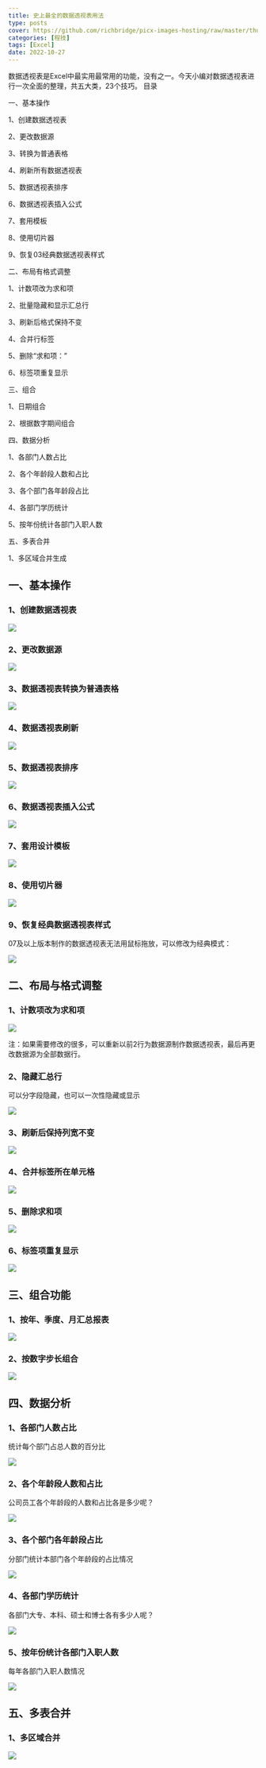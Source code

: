 ```yaml
---
title: 史上最全的数据透视表用法
type: posts
cover: https://github.com/richbridge/picx-images-hosting/raw/master/thumbnail/程技.jpg
categories: [程技]
tags: [Excel]
date: 2022-10-27
---
```

数据透视表是Excel中最实用最常用的功能，没有之一。今天小编对数据透视表进行一次全面的整理，共五大类，23个技巧。
目录

一、基本操作

1、创建数据透视表

2、更改数据源

3、转换为普通表格

4、刷新所有数据透视表

5、数据透视表排序

6、数据透视表插入公式

7、套用模板

8、使用切片器

9、恢复03经典数据透视表样式

二、布局有格式调整

1、计数项改为求和项

2、批量隐藏和显示汇总行

3、刷新后格式保持不变

4、合并行标签

5、删除“求和项：”

6、标签项重复显示

三、组合

1、日期组合

2、根据数字期间组合

四、数据分析

1、各部门人数占比

2、各个年龄段人数和占比

3、各个部门各年龄段占比

4、各部门学历统计

5、按年份统计各部门入职人数

五、多表合并

1、多区域合并生成

## 一、基本操作

### 1、创建数据透视表

![](https://img.richfan.site/program/excel/史上最全的数据透视表用法/史上最全的数据透视表用法_1.gif)

### 2、更改数据源

![](https://img.richfan.site/program/excel/史上最全的数据透视表用法/史上最全的数据透视表用法_2.gif)

### 3、数据透视表转换为普通表格

![](https://img.richfan.site/program/excel/史上最全的数据透视表用法/史上最全的数据透视表用法_3.gif)

### 4、数据透视表刷新

![](https://img.richfan.site/program/excel/史上最全的数据透视表用法/史上最全的数据透视表用法_4.gif)

### 5、数据透视表排序

![](https://img.richfan.site/program/excel/史上最全的数据透视表用法/史上最全的数据透视表用法_5.gif)

### 6、数据透视表插入公式

![](https://img.richfan.site/program/excel/史上最全的数据透视表用法/史上最全的数据透视表用法_6.gif)

### 7、套用设计模板

![](https://img.richfan.site/program/excel/史上最全的数据透视表用法/史上最全的数据透视表用法_7.gif)

### 8、使用切片器

![](https://img.richfan.site/program/excel/史上最全的数据透视表用法/史上最全的数据透视表用法_8.gif)

### 9、恢复经典数据透视表样式

07及以上版本制作的数据透视表无法用鼠标拖放，可以修改为经典模式：

![](https://img.richfan.site/program/excel/史上最全的数据透视表用法/史上最全的数据透视表用法_9.gif)

## 二、布局与格式调整

### 1、计数项改为求和项

![](https://img.richfan.site/program/excel/史上最全的数据透视表用法/史上最全的数据透视表用法_10.gif)

注：如果需要修改的很多，可以重新以前2行为数据源制作数据透视表，最后再更改数据源为全部数据行。

### 2、隐藏汇总行

可以分字段隐藏，也可以一次性隐藏或显示

![](https://img.richfan.site/program/excel/史上最全的数据透视表用法/史上最全的数据透视表用法_11.gif)

### 3、刷新后保持列宽不变

![](https://img.richfan.site/program/excel/史上最全的数据透视表用法/史上最全的数据透视表用法_12.gif)

### 4、合并标签所在单元格

![](https://img.richfan.site/program/excel/史上最全的数据透视表用法/史上最全的数据透视表用法_14.gif)

### 5、删除求和项

![](https://img.richfan.site/program/excel/史上最全的数据透视表用法/史上最全的数据透视表用法_15.gif)

### 6、标签项重复显示

![](https://img.richfan.site/program/excel/史上最全的数据透视表用法/史上最全的数据透视表用法_16.gif)

## 三、组合功能

### 1、按年、季度、月汇总报表

![](https://img.richfan.site/program/excel/史上最全的数据透视表用法/史上最全的数据透视表用法_17.gif)

### 2、按数字步长组合

![](https://img.richfan.site/program/excel/史上最全的数据透视表用法/史上最全的数据透视表用法_18.gif)

## 四、数据分析

### 1、各部门人数占比

统计每个部门占总人数的百分比

![](https://img.richfan.site/program/excel/史上最全的数据透视表用法/史上最全的数据透视表用法_19.gif)

### 2、各个年龄段人数和占比

公司员工各个年龄段的人数和占比各是多少呢？

![](https://img.richfan.site/program/excel/史上最全的数据透视表用法/史上最全的数据透视表用法_20.gif)

### 3、各个部门各年龄段占比

分部门统计本部门各个年龄段的占比情况

![](https://img.richfan.site/program/excel/史上最全的数据透视表用法/史上最全的数据透视表用法_21.gif)

### 4、各部门学历统计

各部门大专、本科、硕士和博士各有多少人呢？

![](https://img.richfan.site/program/excel/史上最全的数据透视表用法/史上最全的数据透视表用法_22.gif)

### 5、按年份统计各部门入职人数

每年各部门入职人数情况

![](https://img.richfan.site/program/excel/史上最全的数据透视表用法/史上最全的数据透视表用法_23.gif)

## 五、多表合并

### 1、多区域合并

![](https://img.richfan.site/program/excel/史上最全的数据透视表用法/史上最全的数据透视表用法_24.gif)